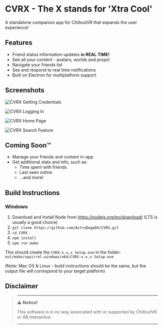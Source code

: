# CVRX - The X stands for 'Xtra Cool'

A standalone companion app for ChilloutVR that expands the user experience!

## Features

* Friend status information updates **in REAL TIME!**
* See all your content - avatars, worlds and props!
* Navigate your friends list
* See and respond to real time notifications
* Built on Electron for multiplatform support

## Screenshots

![CVRX Getting Credentials](https://i.imgur.com/tSnPiKH.gif)

![CVRX Logging In](https://i.imgur.com/iVYEbWF.gif)

![CVRX Home Page](https://i.imgur.com/1Wba6S3.png)

![CVRX Search Feature](https://i.imgur.com/KHOeXuf.gif)

## Coming Soon™

* Manage your friends and content in-app
* Get additional stats and info, such as:
  * Time spent with friends
  * Last seen online
  * ...and more!

## Build Instructions

### Windows

1. Download and Install Node from <https://nodejs.org/en/download/> (LTS is usually a good choice)
2. `git clone https://github.com/AstroDogeDX/CVRX.git`
3. `cd CVRX`
4. `npm install`
5. `npm run make`

This should create the `CVRX-x.x.x Setup.exe` in the folder: `out/make/squirrel.windows/x64/CVRX-x.x.x Setup.exe`

(Note: Mac OS & Linux - build instructions should be the same, but the output file will correspond to your target platform)

## Disclaimer
>
> ---
> ⚠️ **Notice!**  
>
> This software is in no way associated with or supported by ChilloutVR or AB Interactive.
>
> ---
